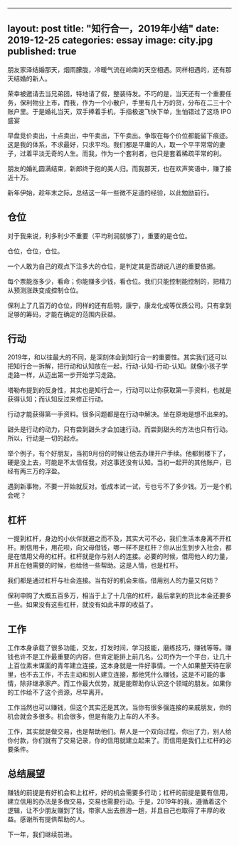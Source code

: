 
---
layout: post
title: "知行合一，2019年小结"
date: 2019-12-25
categories: essay
image: city.jpg
published: true
---




朋友家泽结婚那天，烟雨朦胧，冷暖气流在岭南的天空相遇。同样相遇的，还有那天结婚的新人。

荣幸被邀请去当兄弟团，特地请了假，整装待发。不巧的是，当天还有一个重要任务，保利物业上市，而我，作为一个小散户，手里有几十万的货，分布在二三十个账户里。于是婚礼当天，双手捧着手机，手指极速飞快下单，生怕错过了这场 IPO 盛宴

早盘竞价卖出，十点卖出，中午卖出，下午卖出。争取在每个价位都能留下痕迹。这是我的体系，不求最好，只求平均。我们都是平庸的人，取一个平平常常的妻子，过着平淡无奇的人生。而我，作为一个套利者，也只是套着稀疏平常的利。

朋友的婚礼圆满结束，新郎终于抱的美人归。而我那天，也在欢声笑语中，赚了接近十万。

新年伊始，趁年末之际，总结这一年一些微不足道的经验，以此勉励前行。


## 仓位

对于我来说，利多利少不重要（平均利润就够了），重要的是仓位。

仓位，仓位，仓位。

一个人敢为自己的观点下注多大的仓位，是判定其是否胡说八道的重要依据。

每个票能涨多少，看命；你能赚多少钱，看仓位。我们只能控制能控制的，把精力从预测涨跌变成控制仓位。


保利上了几百万的仓位，同样的还有启明，康宁，康龙化成等优质公司。只有拿到足够的筹码，才能在确定的范围内获益。


## 行动


2019年，和以往最大的不同，是深刻体会到知行合一的重要性。其实我们还可以把知行合一拆解，把行动和认知放在一起，行动-认知-行动-认知。就像小孩子学走路一样，从迈出第一步开始学习走路。


塔勒布提到的反身性，其实也是知行合一，行动可以让你获取第一手资料，也就是获得认知；而认知反过来修正行动。


行动才能获得第一手资料。很多问题都是在行动中解决。坐在原地是想不出来的。


甜头是行动的动力，只有尝到甜头才会加速行动。而尝到甜头的方法也只有行动。所以，行动是一切的起点。


举个例子，有个好朋友，当初9月份的时候让他去办理开户手续。他都到楼下了，硬是没上去，可能是不太信任我，对这事还没有认知。当初一起开的其他账户，已经有两三万的浮盈。


遇到新事物，不要一开始就反对。低成本试一试，亏也亏不了多少钱。万一是个机会呢？


## 杠杆


一提到杠杆，身边的小伙伴就避之而不及，其实大可不必，我们生活本身离不开杠杆。刷信用卡，用花呗，向父母借钱，哪一样不是杠杆？你从出生到步入社会，都是在借用父母的杠杆。杠杆就是你与别人的连接。必要的时候，借用他人的力量，并且在他需要的时候，也给他一些帮助。这是人情，也是杠杆。

我们都是通过杠杆与社会连接。当有好的机会来临，借用别人的力量又何妨？


保利申购了大概五百多万，相当于上了十几倍的杠杆，最后拿到的货比本金还要多一些。如果没有这些杠杆，就没有如此丰厚的收益了。

## 工作


工作本身承载了很多功能，交友，打发时间，学习技能，磨练技巧，赚钱等等。赚钱也许不是工作最重要的内容，但肯定能排上前几名。公司作为一个平台，让几十上百位素未谋面的青年建立连接，这本身就是一件好事情。一个人如果整天待在家里，也不去工作，不去主动和别人建立连接，那他凭什么赚钱，这是不可能的事情，除非继承家产。而工作最大优势，就是能帮助你认识这个领域的朋友。如果你的工作给不了这个资源，尽早离开。


工作当然也可以赚钱，但这个其实还是其次。当你有很多强连接的亲戚朋友，你的机会就会多很多。机会很多，但是有能力上车的人不多。


工作，其实就是做交易，也是帮助他们。帮人是一个双向过程，你出了力，别人给你付款，你们就有了交易记录，你的信用就建立起来了。而信用是我们上杠杆的必要条件。

## 总结展望


赚钱的前提是有好机会和上杠杆，好的机会需要多行动；杠杆的前提是要有信用，建立信用的办法是多做交易，交易也需要行动。于是，2019年的我，遵循着这个逻辑，让不少朋友赚到了钱，带家人出去旅游一趟，并且自己也取得了丰厚的收益。感谢所有提供帮助的人。


下一年，我们继续前进。
